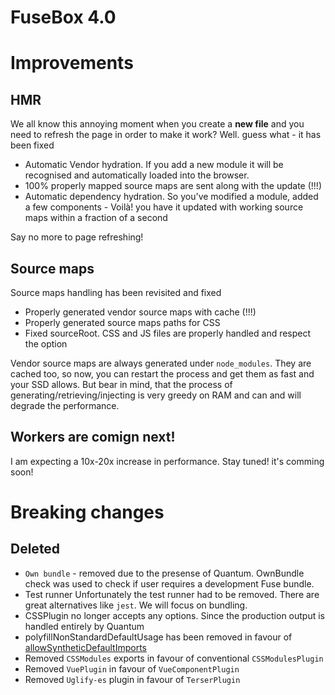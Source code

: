 # FuseBox 4.0

# Improvements

## HMR

We all know this annoying moment when you create a **new file** and you need to
refresh the page in order to make it work? Well. guess what - it has been fixed

- Automatic Vendor hydration. If you add a new module it will be recognised and
  automatically loaded into the browser.
- 100% properly mapped source maps are sent along with the update (!!!)
- Automatic dependency hydration. So you've modified a module, added a few
  components - Voilà! you have it updated with working source maps within a
  fraction of a second

Say no more to page refreshing!

## Source maps

Source maps handling has been revisited and fixed

- Properly generated vendor source maps with cache (!!!)
- Properly generated source maps paths for CSS
- Fixed sourceRoot. CSS and JS files are properly handled and respect the option

Vendor source maps are always generated under `node_modules`. They are cached
too, so now, you can restart the process and get them as fast and your SSD
allows. But bear in mind, that the process of generating/retrieving/injecting is
very greedy on RAM and can and will degrade the performance.

## Workers are comign next!

I am expecting a 10x-20x increase in performance. Stay tuned! it's comming soon!

# Breaking changes

## Deleted

- `Own bundle` - removed due to the presense of Quantum. OwnBundle check was
  used to check if user requires a development Fuse bundle.
- Test runner Unfortunately the test runner had to be removed. There are great
  alternatives like `jest`. We will focus on bundling.
- CSSPlugin no longer accepts any options. Since the production output is
  handled entirely by Quantum
- polyfillNonStandardDefaultUsage has been removed in favour of
  [allowSyntheticDefaultImports](#allowSyntheticDefaultImports)
- Removed `CSSModules` exports in favour of conventional `CSSModulesPlugin`
- Removed `VuePlugin` in favour of `VueComponentPlugin`
- Removed `Uglify-es` plugin in favour of `TerserPlugin`
